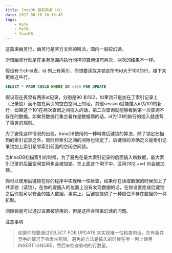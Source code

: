 ```yaml
---
title: InnoDb 锁和事务（六）
date: 2017-08-10 10:19:49
tags:
	- Note
	- MySQL
	- InnoDB
---
```


这篇讲幽灵行，幽灵行是官方文档的叫法，国内一般较幻读。

所谓幽灵行就是在事务范围内执行同样的查询语句两次，两次的结果不一样。

假设有个child表，id 列上有索引，你想要读取并锁定所有id大于100的行，接下来更新这些行。
```SQL
SELECT * FROM CHILD WHERE ID >100 FOR UPDATE
```
假设现在表里有两条id记录，分别是90 和102，如果锁只是加在了索引记录上（记录锁）而不加在索引的空白空间上的话，其他session就能插入id为101的新行，如果这个101在两次查询之间插入的话，第二次查询就能够看到第一次查询不存在的数据。如果将数据行集合看作是数据项的话，id为101的新行的插入就违背了事务的规则。

为了避免这种情况的出现，InnoDB使用的一种叫做后键锁的算法，除了锁定扫描到的索引记录之外，同时将索引之间的间隙也锁定了。后键锁的准确定义是索引记录锁加上索引紧邻索引前面的空闲空间锁。

当InnoDB扫描索引的时候，为了避免在最大索引记录的后面插入新数据，最大索引记录的后面空闲空间也会被加锁。在上面这个例子中，区间(102,+∞) 也会被加锁。

你可以使用后键锁在你的程序中实现唯一性检查，如果你在读取数据的时候加上了共享锁（读锁），在你的要插入的位置上没有发现数据的话，在你设置完成后键锁之后你就可以安全的插入数据，事实上，后键锁提供了一种锁住不存在数据的一种机制。

间隙锁是可以通过设置被禁用的，但是这样会带来幻读的问题。

注意事项
> 如果你想要通过SELECT FOR UPDATE 来实现唯一性检查的话，在有条件竞争的情况下会发生死锁。避免的方法是插入的时候在唯一列上使用INSERT IGNORE，然后来检查影响的行数量。
